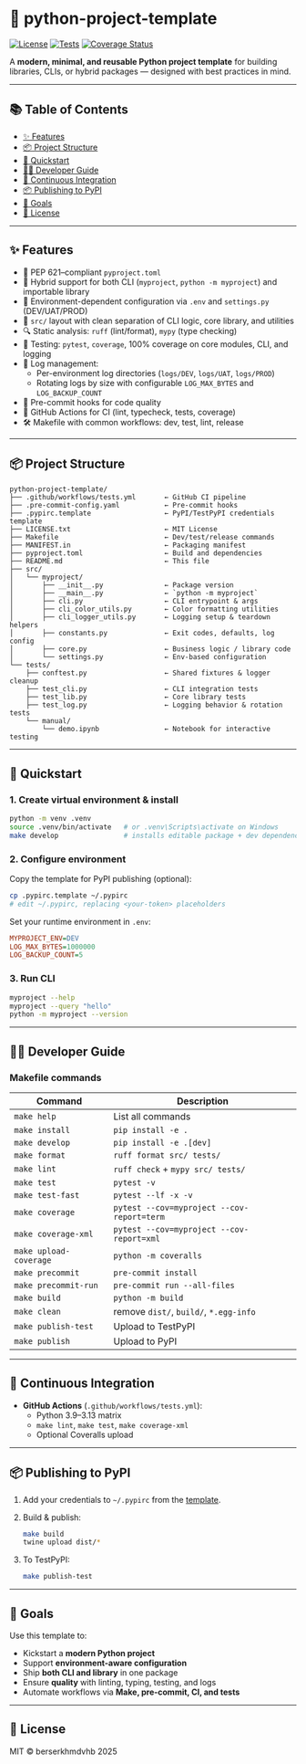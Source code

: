 # 🧰 python-project-template


[![License](https://img.shields.io/github/license/berserkhmdvhb/python-project-template)](LICENSE.txt)
[![Tests](https://github.com/berserkhmdvhb/python-project-template/actions/workflows/tests.yml/badge.svg)](https://github.com/berserkhmdvhb/python-project-template/actions/workflows/tests.yml)
[![Coverage Status](https://coveralls.io/repos/github/berserkhmdvhb/python-project-template/badge.svg?branch=main)](https://coveralls.io/github/berserkhmdvhb/python-project-template?branch=main)

A **modern, minimal, and reusable Python project template** for building libraries, CLIs, or hybrid packages — designed with best practices in mind.

---

## 📚 Table of Contents

- [✨ Features](#-features)  
- [📦 Project Structure](#-project-structure)  
- [🚀 Quickstart](#-quickstart)  
- [🧑‍💼 Developer Guide](#-developer-guide)  
- [🔁 Continuous Integration](#-continuous-integration)  
- [📦 Publishing to PyPI](#-publishing-to-pypi)  
- [🎯 Goals](#-goals)  
- [📄 License](#-license)  

---

## ✨ Features

- 📜 PEP 621–compliant `pyproject.toml`  
- 🧱 Hybrid support for both CLI (`myproject`, `python -m myproject`) and importable library  
- 🔧 Environment-dependent configuration via `.env` and `settings.py` (DEV/UAT/PROD)  
- 📁 `src/` layout with clean separation of CLI logic, core library, and utilities  
- 🔍 Static analysis: `ruff` (lint/format), `mypy` (type checking)  
- 🧪 Testing: `pytest`, `coverage`, 100% coverage on core modules, CLI, and logging  
- 📝 Log management:  
  - Per-environment log directories (`logs/DEV`, `logs/UAT`, `logs/PROD`)  
  - Rotating logs by size with configurable `LOG_MAX_BYTES` and `LOG_BACKUP_COUNT`  
- 👋 Pre-commit hooks for code quality  
- 🔁 GitHub Actions for CI (lint, typecheck, tests, coverage)  
- 🛠 Makefile with common workflows: dev, test, lint, release  

---

## 📦 Project Structure

```
python-project-template/
├── .github/workflows/tests.yml       ← GitHub CI pipeline
├── .pre-commit-config.yaml           ← Pre-commit hooks
├── .pypirc.template                  ← PyPI/TestPyPI credentials template
├── LICENSE.txt                       ← MIT License
├── Makefile                          ← Dev/test/release commands
├── MANIFEST.in                       ← Packaging manifest
├── pyproject.toml                    ← Build and dependencies
├── README.md                         ← This file
├── src/
│   └── myproject/
│       ├── __init__.py               ← Package version
│       ├── __main__.py               ← `python -m myproject`
│       ├── cli.py                    ← CLI entrypoint & args
│       ├── cli_color_utils.py        ← Color formatting utilities
│       ├── cli_logger_utils.py       ← Logging setup & teardown helpers
│       ├── constants.py              ← Exit codes, defaults, log config
│       ├── core.py                   ← Business logic / library code
│       └── settings.py               ← Env-based configuration
└── tests/
    ├── conftest.py                   ← Shared fixtures & logger cleanup
    ├── test_cli.py                   ← CLI integration tests
    ├── test_lib.py                   ← Core library tests
    ├── test_log.py                   ← Logging behavior & rotation tests
    └── manual/
        └── demo.ipynb                ← Notebook for interactive testing
```

---

## 🚀 Quickstart

### 1. Create virtual environment & install

```bash
python -m venv .venv
source .venv/bin/activate   # or .venv\Scripts\activate on Windows
make develop                # installs editable package + dev dependencies
```

### 2. Configure environment

Copy the template for PyPI publishing (optional):

```bash
cp .pypirc.template ~/.pypirc
# edit ~/.pypirc, replacing <your-token> placeholders
```

Set your runtime environment in `.env`:

```ini
MYPROJECT_ENV=DEV
LOG_MAX_BYTES=1000000
LOG_BACKUP_COUNT=5
```

### 3. Run CLI

```bash
myproject --help
myproject --query "hello"
python -m myproject --version
```

---

## 🧑‍💼 Developer Guide

### Makefile commands

| Command                | Description                              |
| ---------------------- | ---------------------------------------- |
| `make help`            | List all commands                       |
| `make install`         | `pip install -e .`                      |
| `make develop`         | `pip install -e .[dev]`                 |
| `make format`          | `ruff format src/ tests/`               |
| `make lint`            | `ruff check` + `mypy src/ tests/`       |
| `make test`            | `pytest -v`                             |
| `make test-fast`       | `pytest --lf -x -v`                     |
| `make coverage`        | `pytest --cov=myproject --cov-report=term` |
| `make coverage-xml`    | `pytest --cov=myproject --cov-report=xml` |
| `make upload-coverage` | `python -m coveralls`                   |
| `make precommit`       | `pre-commit install`                    |
| `make precommit-run`   | `pre-commit run --all-files`            |
| `make build`           | `python -m build`                       |
| `make clean`           | remove `dist/`, `build/`, `*.egg-info`  |
| `make publish-test`    | Upload to TestPyPI                      |
| `make publish`         | Upload to PyPI                          |

---

## 🔁 Continuous Integration

- **GitHub Actions** (`.github/workflows/tests.yml`):
  - Python 3.9–3.13 matrix
  - `make lint`, `make test`, `make coverage-xml`
  - Optional Coveralls upload

---

## 📦 Publishing to PyPI

1. Add your credentials to `~/.pypirc` from the [template](.pypirc.template).  
2. Build & publish:

   ```bash
   make build
   twine upload dist/*
   ```

3. To TestPyPI:

   ```bash
   make publish-test
   ```

---

## 🎯 Goals

Use this template to:

- Kickstart a **modern Python project**  
- Support **environment-aware configuration**  
- Ship **both CLI and library** in one package  
- Ensure **quality** with linting, typing, testing, and logs  
- Automate workflows via **Make, pre-commit, CI, and tests**  

---

## 📄 License

MIT © berserkhmdvhb 2025
